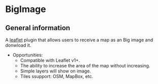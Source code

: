 # BigImage

## General information

A [leaflet](http://www.leafletjs.com) plugin that allows users to receive a map as an Big image and donwload it.
* Opportunities:
	- Compatible with Leaflet v1+.
  - The ability to increase the area of the map without increasing.
  - Simple layers will show on image.
  - Tiles ssupport: OSM, MapBox, etc.

